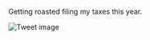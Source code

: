 Getting roasted filing my taxes this year.


![Tweet image](/assets/crosspoast/FMD8xU0WQAIXqr3.jpg)

